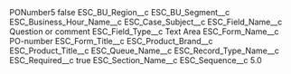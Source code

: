<?xml version="1.0" encoding="UTF-8"?>
<CustomMetadata xmlns="http://soap.sforce.com/2006/04/metadata" xmlns:xsi="http://www.w3.org/2001/XMLSchema-instance" xmlns:xsd="http://www.w3.org/2001/XMLSchema">
    <label>PONumber5</label>
    <protected>false</protected>
    <values>
        <field>ESC_BU_Region__c</field>
        <value xsi:nil="true"/>
    </values>
    <values>
        <field>ESC_BU_Segment__c</field>
        <value xsi:nil="true"/>
    </values>
    <values>
        <field>ESC_Business_Hour_Name__c</field>
        <value xsi:nil="true"/>
    </values>
    <values>
        <field>ESC_Case_Subject__c</field>
        <value xsi:nil="true"/>
    </values>
    <values>
        <field>ESC_Field_Name__c</field>
        <value xsi:type="xsd:string">Question or comment</value>
    </values>
    <values>
        <field>ESC_Field_Type__c</field>
        <value xsi:type="xsd:string">Text Area</value>
    </values>
    <values>
        <field>ESC_Form_Name__c</field>
        <value xsi:type="xsd:string">PO-number</value>
    </values>
    <values>
        <field>ESC_Form_Title__c</field>
        <value xsi:nil="true"/>
    </values>
    <values>
        <field>ESC_Product_Brand__c</field>
        <value xsi:nil="true"/>
    </values>
    <values>
        <field>ESC_Product_Title__c</field>
        <value xsi:nil="true"/>
    </values>
    <values>
        <field>ESC_Queue_Name__c</field>
        <value xsi:nil="true"/>
    </values>
    <values>
        <field>ESC_Record_Type_Name__c</field>
        <value xsi:nil="true"/>
    </values>
    <values>
        <field>ESC_Required__c</field>
        <value xsi:type="xsd:boolean">true</value>
    </values>
    <values>
        <field>ESC_Section_Name__c</field>
        <value xsi:nil="true"/>
    </values>
    <values>
        <field>ESC_Sequence__c</field>
        <value xsi:type="xsd:double">5.0</value>
    </values>
</CustomMetadata>
